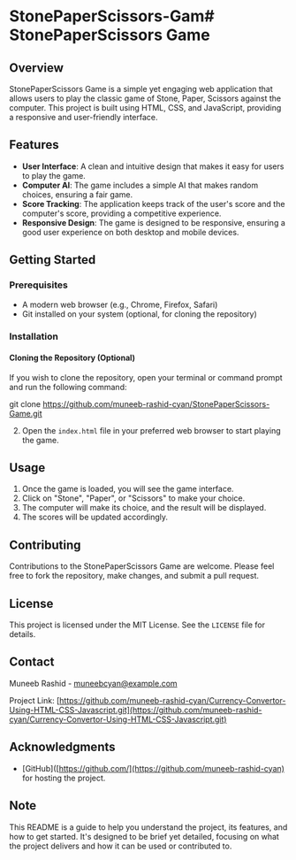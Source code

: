 # StonePaperScissors-Gam# StonePaperScissors Game

## Overview

StonePaperScissors Game is a simple yet engaging web application that allows users to play the classic game of Stone, Paper, Scissors against the computer. This project is built using HTML, CSS, and JavaScript, providing a responsive and user-friendly interface.

## Features

- **User Interface**: A clean and intuitive design that makes it easy for users to play the game.
- **Computer AI**: The game includes a simple AI that makes random choices, ensuring a fair game.
- **Score Tracking**: The application keeps track of the user's score and the computer's score, providing a competitive experience.
- **Responsive Design**: The game is designed to be responsive, ensuring a good user experience on both desktop and mobile devices.

## Getting Started

### Prerequisites

- A modern web browser (e.g., Chrome, Firefox, Safari)
- Git installed on your system (optional, for cloning the repository)

### Installation

#### Cloning the Repository (Optional)

If you wish to clone the repository, open your terminal or command prompt and run the following command:

git clone  https://github.com/muneeb-rashid-cyan/StonePaperScissors-Game.git


2. Open the `index.html` file in your preferred web browser to start playing the game.

## Usage

1. Once the game is loaded, you will see the game interface.
2. Click on "Stone", "Paper", or "Scissors" to make your choice.
3. The computer will make its choice, and the result will be displayed.
4. The scores will be updated accordingly.

## Contributing

Contributions to the StonePaperScissors Game are welcome. Please feel free to fork the repository, make changes, and submit a pull request.

## License

This project is licensed under the MIT License. See the `LICENSE` file for details.


## Contact

Muneeb Rashid - muneebcyan@example.com

Project Link: [https://github.com/muneeb-rashid-cyan/Currency-Convertor-Using-HTML-CSS-Javascript.git](https://github.com/muneeb-rashid-cyan/Currency-Convertor-Using-HTML-CSS-Javascript.git)

## Acknowledgments
- [GitHub]([https://github.com/](https://github.com/muneeb-rashid-cyan) for hosting the project.

## Note

This README is a guide to help you understand the project, its features, and how to get started. It's designed to be brief yet detailed, focusing on what the project delivers and how it can be used or contributed to.


